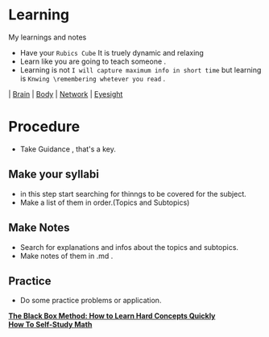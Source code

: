 # Learning
My learnings and notes
- Have your `Rubics Cube` It is truely dynamic and relaxing
- Learn like you are going to teach someone .
- Learning is not `I will capture maximum info in short time` but learning is `Knwing \remembering whetever you read` .  



| [Brain](https://github.com/0-0Rohit-Roshan/Learning/blob/main/Brain-Body-Network-Eyesight.md#Brain)
| [Body](https://github.com/0-0Rohit-Roshan/Learning/blob/main/Brain-Body-Network-Eyesight.md#Body)
| [Network](https://github.com/0-0Rohit-Roshan/Learning/blob/main/Brain-Body-Network-Eyesight.md#Network)
| [Eyesight](https://github.com/0-0Rohit-Roshan/Learning/blob/main/Brain-Body-Network-Eyesight.md#Eyesight)
# Procedure
- Take Guidance , that's a key.
## Make your syllabi
- in this step start searching for thinngs to be covered for the subject.
- Make a list of them in order.(Topics and Subtopics)

## Make Notes
- Search for explanations and infos about the topics and subtopics.
- Make notes of them in .md .

## Practice
- Do some practice problems or application.


[**The Black Box Method: How to Learn Hard Concepts Quickly**](https://m.youtube.com/watch?v=RDzsrmMl48I)  
[**How To Self-Study Math**](https://www.youtube.com/c/TheMathSorcerer)





